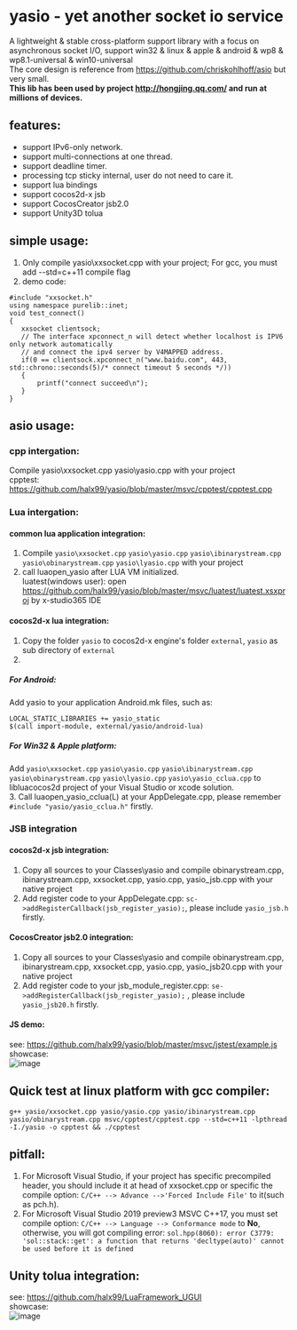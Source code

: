 # yasio - yet another socket io service
A lightweight & stable cross-platform support library with a focus on asynchronous socket I/O, support win32  &amp; linux  &amp; apple &amp; android &amp; wp8 &amp; wp8.1-universal &amp; win10-universal  
The core design is reference from https://github.com/chriskohlhoff/asio but very small.  
**This lib has been used by project http://hongjing.qq.com/ and run at millions of devices.**
## features: 
* support IPv6-only network.  
* support multi-connections at one thread.  
* support deadline timer.  
* processing tcp sticky internal, user do not need to care it.  
* support lua bindings  
* support cocos2d-x jsb  
* support CocosCreator jsb2.0  
* support Unity3D tolua
  
## simple usage:  
1. Only compile yasio\xxsocket.cpp with your project; For gcc, you must add --std=c++11 compile flag<br />
2. demo code:
```
#include "xxsocket.h"
using namespace purelib::inet;
void test_connect() 
{
   xxsocket clientsock;
   // The interface xpconnect_n will detect whether localhost is IPV6 only network automatically
   // and connect the ipv4 server by V4MAPPED address.
   if(0 == clientsock.xpconnect_n("www.baidu.com", 443, std::chrono::seconds(5)/* connect timeout 5 seconds */))
   {
       printf("connect succeed\n");
   }
}
```

## asio usage:  
### cpp intergation: 
Compile yasio\xxsocket.cpp yasio\yasio.cpp with your project  
cpptest: https://github.com/halx99/yasio/blob/master/msvc/cpptest/cpptest.cpp  
  
    
### Lua intergation: 
#### common lua application integration:
1. Compile ```yasio\xxsocket.cpp``` ```yasio\yasio.cpp``` ```yasio\ibinarystream.cpp``` ```yasio\obinarystream.cpp``` ```yasio\lyasio.cpp``` with your project  
2. call luaopen_yasio after LUA VM initialized.  
luatest(windows user): open https://github.com/halx99/yasio/blob/master/msvc/luatest/luatest.xsxproj by x-studio365 IDE  
  
#### cocos2d-x lua integration:
1. Copy the folder ```yasio``` to cocos2d-x engine's folder ```external```, ```yasio``` as sub directory of ```external```
2. 
##### For Android:
Add yasio to your application Android.mk files, such as:  
```
LOCAL_STATIC_LIBRARIES += yasio_static
$(call import-module, external/yasio/android-lua)
```
##### For Win32 & Apple platform:
Add ```yasio\xxsocket.cpp``` ```yasio\yasio.cpp``` ```yasio\ibinarystream.cpp``` ```yasio\obinarystream.cpp``` ```yasio\lyasio.cpp```
```yasio\yasio_cclua.cpp``` to libluacocos2d project of your Visual Studio or xcode solution.  
3. Call luaopen_yasio_cclua(L) at your AppDelegate.cpp, please remember ```#include "yasio/yasio_cclua.h"``` firstly.  

### JSB integration  
#### cocos2d-x jsb integration:
1. Copy all sources to your Classes\yasio and compile obinarystream.cpp, ibinarystream.cpp, xxsocket.cpp, yasio.cpp, yasio_jsb.cpp with your native project  
2. Add register code to your AppDelegate.cpp: ```sc->addRegisterCallback(jsb_register_yasio);```, please include ```yasio_jsb.h``` firstly.
  
#### CocosCreator jsb2.0 integration:
1. Copy all sources to your Classes\yasio and compile obinarystream.cpp, ibinarystream.cpp, xxsocket.cpp, yasio.cpp, yasio_jsb20.cpp with your native project  
2. Add register code to your jsb_module_register.cpp: ```se->addRegisterCallback(jsb_register_yasio);``` , please include ```yasio_jsb20.h``` firstly. 
  
#### JS demo:
see: https://github.com/halx99/yasio/blob/master/msvc/jstest/example.js  
showcase:  
![image](https://github.com/halx99/yasio/raw/master/showcasejsb.jpg)  
  
  
## Quick test at linux platform with gcc compiler:  
```g++ yasio/xxsocket.cpp yasio/yasio.cpp yasio/ibinarystream.cpp yasio/obinarystream.cpp msvc/cpptest/cpptest.cpp --std=c++11 -lpthread -I./yasio -o cpptest && ./cpptest```  
  
## pitfall: 
1. For Microsoft Visual Studio, if your project has specific precompiled header, you should include it at head of xxsocket.cpp or specific the compile option: ```C/C++ --> Advance -->'Forced Include File'``` to it(such as pch.h).  
2. For Microsoft Visual Studio 2019 preview3 MSVC C++17, you must set compile option: ```C/C++ --> Language --> Conformance mode``` to **No**, otherwise, you will got compiling error: ```sol.hpp(8060): error C3779: 'sol::stack::get': a function that returns 'decltype(auto)' cannot be used before it is defined```
  
## Unity tolua integration:  
see: https://github.com/halx99/LuaFramework_UGUI  
showcase:  
![image](https://github.com/halx99/yasio/raw/master/showcaseunity.png)  

